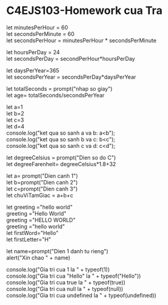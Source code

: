 # C4EJS103-Homework cua Tra
<!-- Cau 1:  -->
let minutesPerHour = 60 <br/>
let secondsPerMinute = 60 <br/>
let secondsPerHour = minutesPerHour * secondsPerMinute <br/>
<!-- Cau 2 -->
let hoursPerDay = 24 <br/>
let secondsPerDay = secondPerHour*hoursPerDay <br/>
<!-- cau 3 -->
let daysPerYear=365 <br/>
let secondsPerYear = secondsPerDay*daysPerYear <br/>
<!-- cau 4 -->
let totalSeconds = prompt("nhap so giay") <br/>
let age= totalSeconds/secondsPerYear <br/>
<!-- cau 5  -->
let a=1 <br/>
let b=2 <br/>
let c=3 <br/>
let d=4 <br/>
    console.log("ket qua so sanh a va b: a<b"); <br/>
    console.log("ket qua so sanh b va c: b<c");<br/>
    console.log("ket qua so sanh c va d: c<d");<br/>
<!-- cau 6 -->
let degreeCelsius = prompt("Dien so do C") <br/>
let degreeFarenheit= degreeCelsius*1.8+32 <br/>
<!-- cau 7 -->
let a= prompt("Dien canh 1") <br/>
let b=prompt("Dien canh 2") <br/>
let c=prompt("Dien canh 3") <br/>
let chuViTamGiac = a+b+c <br/>
<!-- cau 8 -->
let greeting ="hello world" <br/>
    greeting ="Hello World" <br/>
    greeting ="HELLO WORLD" <br/>
    greeting ="hello world" <br/>
let firstWord="Hello" <br/>
let firstLetter="H" <br/>
<!-- cau 9 -->
let name=prompt("Dien 1 danh tu rieng") <br/>
    alert("Xin chao " + name) <br/>
<!-- cau 10 -->
console.log("Gia tri cua 1 la " + typeof(1)) <br/>
console.log("Gia tri cua "Hello" la " + typeof("Hello")) <br/>
console.log("Gia tri cua true la " + typeof(true)) <br/>
console.log("Gia tri cua null la " + typeof(null)) <br/>
console.log("Gia tri cua undefined la " + typeof(undefined)) <br/>


